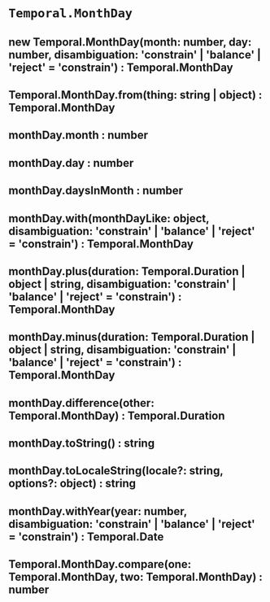 # `Temporal.MonthDay`

## new Temporal.MonthDay(month: number, day: number, disambiguation: 'constrain' | 'balance' | 'reject' = 'constrain') : Temporal.MonthDay

## Temporal.MonthDay.from(thing: string | object) : Temporal.MonthDay

## monthDay.month : number

## monthDay.day : number

## monthDay.daysInMonth : number

## monthDay.with(monthDayLike: object, disambiguation: 'constrain' | 'balance' | 'reject' = 'constrain') : Temporal.MonthDay

## monthDay.plus(duration: Temporal.Duration | object | string, disambiguation: 'constrain' | 'balance' | 'reject' = 'constrain') : Temporal.MonthDay

## monthDay.minus(duration: Temporal.Duration | object | string, disambiguation: 'constrain' | 'balance' | 'reject' = 'constrain') : Temporal.MonthDay

## monthDay.difference(other: Temporal.MonthDay) : Temporal.Duration

## monthDay.toString() : string

## monthDay.toLocaleString(locale?: string, options?: object) : string

## monthDay.withYear(year: number, disambiguation: 'constrain' | 'balance' | 'reject' = 'constrain') : Temporal.Date

## Temporal.MonthDay.compare(one: Temporal.MonthDay, two: Temporal.MonthDay) : number

<script type="application/javascript" src="./prism.js"></script>
<link rel="stylesheet" type="text/css" href="./prism.css">
